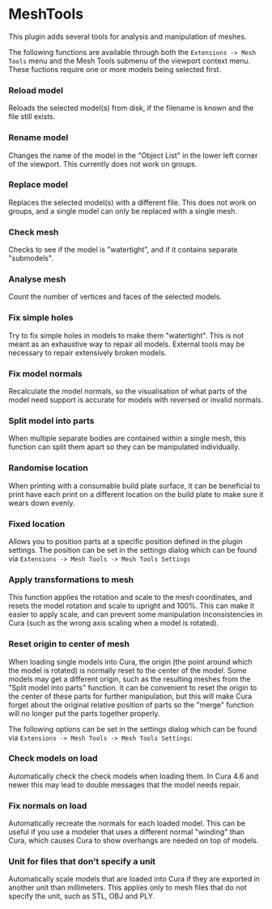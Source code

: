 # MeshTools

This plugin adds several tools for analysis and manipulation of meshes.

The following functions are available through both the `Extensions -> Mesh
Tools` menu and the Mesh Tools submenu of the viewport context menu. These
fuctions require one or more models being selected first.

### Reload model
Reloads the selected model(s) from disk, if the filename is known and the
file still exists.

### Rename model
Changes the name of the model in the "Object List" in the lower left corner
of the viewport. This currently does not work on groups.

### Replace model
Replaces the selected model(s) with a different file. This does not work on
groups, and a single model can only be replaced with a single mesh.

### Check mesh
Checks to see if the model is "watertight", and if it contains separate 
"submodels".

### Analyse mesh
Count the number of vertices and faces of the selected models.

### Fix simple holes
Try to fix simple holes in models to make them "watertight". This is not meant
as an exhaustive way to repair all models. External tools may be necessary to
repair extensively broken models.

### Fix model normals
Recalculate the model normals, so the visualisation of what parts of the model
need support is accurate for models with reversed or invalid normals.

### Split model into parts
When multiple separate bodies are contained within a single mesh, this function
can split them apart so they can be manipulated individually.

### Randomise location
When printing with a consumable build plate surface, it can be beneficial to
print have each print on a different location on the build plate to make sure
it wears down evenly.

### Fixed location
Allows you to position parts at a specific position defined in the plugin settings.
The position can be set in the settings dialog which can be found via
`Extensions -> Mesh Tools -> Mesh Tools Settings`

### Apply transformations to mesh
This function applies the rotation and scale to the mesh coordinates, and
resets the model rotation and scale to upright and 100%. This can make it
easier to apply scale, and can prevent some manipulation inconsistencies in
Cura (such as the wrong axis scaling when a model is rotated).

### Reset origin to center of mesh
When loading single models into Cura, the origin (the point around which the
model is rotated) is normally reset to the center of the model. Some models
may get a different origin, such as the resulting meshes from the "Split model
into parts" function. It can be convenient to reset the origin to the center
of these parts for further manipulation, but this will make Cura forget about
the original relative position of parts so the "merge" function will no longer
put the parts together properly.

The following options can be set in the settings dialog which can be found via
`Extensions -> Mesh Tools -> Mesh Tools Settings`:

### Check models on load
Automatically check the check models when loading them. In Cura 4.6 and newer
this may lead to double messages that the model needs repair.

### Fix normals on load
Automatically recreate the normals for each loaded model. This can be useful
if you use a modeler that uses a different normal "winding" than Cura, which
causes Cura to show overhangs are needed on top of models.

### Unit for files that don't specify a unit
Automatically scale models that are loaded into Cura if they are exported in
another unit than millimeters. This applies only to mesh files that do not
specify the unit, such as STL, OBJ and PLY.